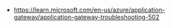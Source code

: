- https://learn.microsoft.com/en-us/azure/application-gateway/application-gateway-troubleshooting-502
